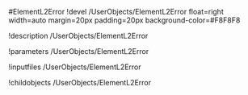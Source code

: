 <!-- MOOSE Object Documentation Stub: Remove this when content is added. -->
#ElementL2Error
!devel /UserObjects/ElementL2Error float=right width=auto margin=20px padding=20px background-color=#F8F8F8

!description /UserObjects/ElementL2Error

!parameters /UserObjects/ElementL2Error

!inputfiles /UserObjects/ElementL2Error

!childobjects /UserObjects/ElementL2Error
